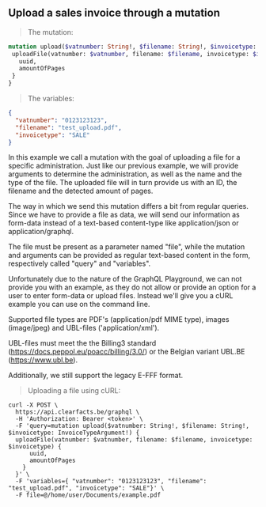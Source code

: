 ## Upload a sales invoice through a mutation

> The mutation:

```graphql
mutation upload($vatnumber: String!, $filename: String!, $invoicetype: InvoiceTypeArgument!) {
 uploadFile(vatnumber: $vatnumber, filename: $filename, invoicetype: $invoicetype) { 
   uuid,
   amountOfPages
 } 
}
```

> The variables:

```json
{
  "vatnumber": "0123123123", 
  "filename": "test_upload.pdf", 
  "invoicetype": "SALE"
}
``` 

In this example we call a mutation with the goal of uploading a file for a specific administration.
Just like our previous example, we will provide arguments to determine the administration, as well as the name and the type of the file.
The uploaded file will in turn provide us with an ID, the filename and the detected amount of pages.

The way in which we send this mutation differs a bit from regular queries. Since we have to provide a file as data, we 
will send our information as form-data instead of a text-based content-type like application/json or application/graphql.

The file must be present as a parameter named "file", while the mutation and arguments can be provided as regular text-based 
content in the form, respectively called "query" and "variables".

Unfortunately due to the nature of the GraphQL Playground, we can not provide you with an example, as they do not 
allow or provide an option for a user to enter form-data or upload files.  Instead we'll give you a cURL example you can
use on the command line.

<aside class="notice">
Supported file types are PDF's (application/pdf MIME type), images (image/jpeg) and UBL-files ('application/xml').
  
UBL-files must meet the the Billing3 standard (https://docs.peppol.eu/poacc/billing/3.0/) or the Belgian variant UBL.BE (https://www.ubl.be).

Additionally, we still support the legacy E-FFF format.
</aside>

> Uploading a file using cURL:

```curl
curl -X POST \
  https://api.clearfacts.be/graphql \
  -H 'Authorization: Bearer <token>' \
  -F 'query=mutation upload($vatnumber: String!, $filename: String!, $invoicetype: InvoiceTypeArgument!) {
  uploadFile(vatnumber: $vatnumber, filename: $filename, invoicetype: $invoicetype) { 
      uuid,
      amountOfPages
    } 
  }' \
  -F 'variables={ "vatnumber": "0123123123", "filename": "test_upload.pdf", "invoicetype": "SALE"}' \
  -F file=@/home/user/Documents/example.pdf
```
